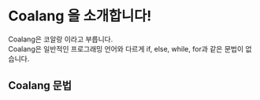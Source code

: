 # Coalang 을 소개합니다!

Coalang은 코알랑 이라고 부릅니다. <br/>
Coalang은 일반적인 프로그래밍 언어와 다르게 if, else, while, for과 같은 문법이 없습니다.

## Coalang 문법
